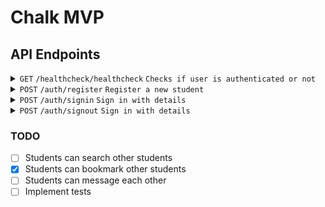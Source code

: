 # Chalk MVP

## API Endpoints

<details>
  <summary>
    <code>GET</code>
    <code>/healthcheck/healthcheck</code>
    <code>Checks if user is authenticated or not</code>
  </summary>

  ### Parameters
  >|name|type|data type|description|
  >|----|----|---------|-----------|
  >|Token|Header|string|Format: `Bearer <Token>` where `Token` is the auth token received when logged in|

  ### Responses
  >|http code|response|
  >|---------|--------|
  >|200|`{"message": "ok"}`|
</details>

<details>
  <summary>
    <code>POST</code>
    <code>/auth/register</code>
    <code>Register a new student</code>
  </summary>

  ### Parameters
  >|name|type|data type|description|
  >|----|----|---------|-----------|
  >|StudentData|Body|JSON|Registers a new student and returns the ID back|

  ### Responses
  >|http code|response|
  >|---------|--------|
  >|201|`{"id": id}`|
  >|422|{"error": "User with email {email} already exists."}|
  >|400|`No information`. Returned when server cannot process json|

  ```json
  StudentData 
  {
    name: string               
    email: string              
    password: string           
    description?: string        
    university?: string         
    degree?: string             
    skills?: string             
    year_of_graduation?: string 
  }
```
</details>

<details>
  <summary>
    <code>POST</code>
    <code>/auth/signin</code>
    <code>Sign in with details</code>
  </summary>

  ### Parameters
  >|name|type|data type|description|
  >|----|----|---------|-----------|
  >|LoginData|Body|JSON|Sign into the server. Returns an authentication token to be used with other API endpoints|

  ### Responses
  >|http code|response|
  >|---------|--------|
  >|200|`{"token": token}`|
  >|401|{"error": "User with email {email} does not exist"} or {"error": "Invalid credentials"}|
  >|400|`No information`. Returned when server cannot process json|

  ```json
  LoginData 
  {
    email: string              
    password: string           
  }
```
</details>

<details>
  <summary>
    <code>POST</code>
    <code>/auth/signout</code>
    <code>Sign in with details</code>
  </summary>

  ### Parameters
  >|name|type|data type|description|
  >|----|----|---------|-----------|
  >|Token|Header|String|Format: `Bearer <Token>`|

  ### Responses
  >|http code|response|
  >|---------|--------|
  >|202|`{"message": ok}`|

</details>


### TODO 
- [ ] Students can search other students
- [x] Students can bookmark other students 
- [ ] Students can message each other
- [ ] Implement tests
